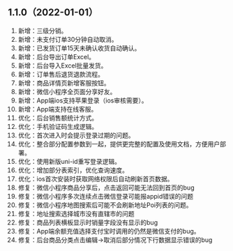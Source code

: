 ## 1.1.0（2022-01-01）
1. 新增：三级分销。
2. 新增：未支付订单30分钟自动取消。
3. 新增：已发货订单15天未确认收货自动确认。
4. 新增：后台导出订单Excel。
5. 新增：后台导入Excel批量发货。
6. 新增：订单售后退货退款流程。
7. 新增：商品详情页新增客服按钮。
8. 新增：微信小程序全页面分享好友。
9. 新增：App端ios支持苹果登录（ios审核需要）。
10. 新增：App端支持在线客服。
11. 优化：后台销售额统计方式。
12. 优化：手机验证码生成逻辑。
13. 优化：首次进入时会提示登录过期的问题。
14. 优化：整合部分配置参数到一起，提供更完整的配置及使用文档，方便用户部署。
15. 优化：使用新版uni-id重写登录逻辑。
16. 优化：增加部分表索引，优化查询速度。
17. 优化：ios首次安装时获取网络权限后自动刷新首页数据。
18. 修复：微信小程序商品分享后，点击返回可能无法回到首页的bug
19. 修复：微信小程序多次连续点击微信登录可能报appid错误的问题
20. 修复：微信小程序地图搜索后可能不会刷新地址Poi列表的问题。
21. 修复：地址搜索选择城市没有直辖市的问题
22. 修复：商品列表横板显示时销量字段没有显示的bug
23. 修复：App端余额充值选择支付宝时调用的仍然是微信支付的bug。
24. 修复：后台商品分类点击编辑->取消后部分情况下行数据显示错误的bug
